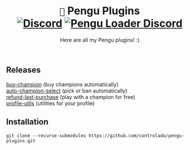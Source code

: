 <div align="center">

# `🐧` Pengu Plugins <br> [![Discord](https://dcbadge.vercel.app/api/shield/854886148455399436?style=flat&compact=true)](https://discordapp.com/users/854886148455399436) [![Pengu Loader Discord](https://dcbadge.vercel.app/api/server/9Ubaf7xCRe?style=flat)](https://discord.gg/9Ubaf7xCRe)

Here are all my Pengu plugins! :)

</div>
<br>

## Releases

[buy-champion](https://github.com/controlado/buy-champions) (buy champions automatically) <br>
[auto-champion-select](https://github.com/controlado/auto-champion-select) (pick or ban automatically) <br>
[refund-last-purchase](https://github.com/controlado/refund-last-purchase) (play with a champion for free) <br>
[profile-utils](https://github.com/controlado/profile-utils) (utilities for your profile)

## Installation

    git clone --recurse-submodules https://github.com/controlado/pengu-plugins.git

